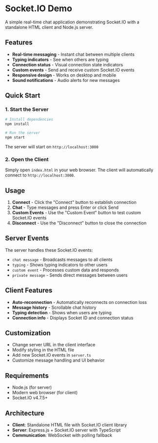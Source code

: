 # Socket.IO Demo

A simple real-time chat application demonstrating Socket.IO with a standalone HTML client and Node.js server.

## Features

- **Real-time messaging** - Instant chat between multiple clients
- **Typing indicators** - See when others are typing
- **Connection status** - Visual connection state indicators
- **Custom events** - Send and receive custom Socket.IO events
- **Responsive design** - Works on desktop and mobile
- **Sound notifications** - Audio alerts for new messages

## Quick Start

### 1. Start the Server

```bash
# Install dependencies
npm install

# Run the server
npm start
```

The server will start on `http://localhost:3000`

### 2. Open the Client

Simply open `index.html` in your web browser. The client will automatically connect to `http://localhost:3000`.

## Usage

1. **Connect** - Click the "Connect" button to establish connection
2. **Chat** - Type messages and press Enter or click Send
3. **Custom Events** - Use the "Custom Event" button to test custom Socket.IO events
4. **Disconnect** - Use the "Disconnect" button to close the connection

## Server Events

The server handles these Socket.IO events:

- `chat message` - Broadcasts messages to all clients
- `typing` - Shows typing indicators to other users
- `custom event` - Processes custom data and responds
- `private message` - Sends direct messages between users

## Client Features

- **Auto-reconnection** - Automatically reconnects on connection loss
- **Message history** - Scrollable chat history
- **Typing detection** - Shows when users are typing
- **Connection info** - Displays Socket ID and connection status

## Customization

- Change server URL in the client interface
- Modify styling in the HTML file
- Add new Socket.IO events in `server.ts`
- Customize message handling and UI behavior

## Requirements

- Node.js (for server)
- Modern web browser (for client)
- Socket.IO v4.7.5+

## Architecture

- **Client**: Standalone HTML file with Socket.IO client library
- **Server**: Express.js + Socket.IO server with TypeScript
- **Communication**: WebSocket with polling fallback